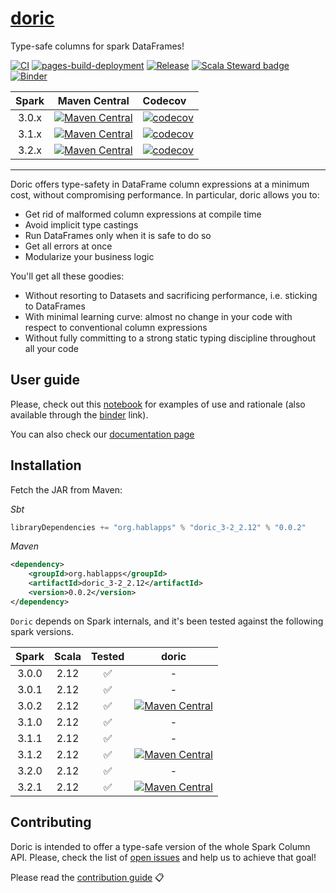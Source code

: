 # [doric](https://en.wikipedia.org/wiki/Doric_order)

Type-safe columns for spark DataFrames!

[![CI](https://github.com/hablapps/doric/actions/workflows/ci.yml/badge.svg)](https://github.com/hablapps/doric/actions/workflows/ci.yml)
[![pages-build-deployment](https://github.com/hablapps/doric/actions/workflows/pages/pages-build-deployment/badge.svg)](https://github.com/hablapps/doric/actions/workflows/pages/pages-build-deployment)
[![Release](https://github.com/hablapps/doric/actions/workflows/release.yml/badge.svg?branch=main)](https://github.com/hablapps/doric/actions/workflows/release.yml)
[![Scala Steward badge](https://img.shields.io/badge/Scala_Steward-helping-blue.svg?style=flat&logo=data:image/png;base64,iVBORw0KGgoAAAANSUhEUgAAAA4AAAAQCAMAAAARSr4IAAAAVFBMVEUAAACHjojlOy5NWlrKzcYRKjGFjIbp293YycuLa3pYY2LSqql4f3pCUFTgSjNodYRmcXUsPD/NTTbjRS+2jomhgnzNc223cGvZS0HaSD0XLjbaSjElhIr+AAAAAXRSTlMAQObYZgAAAHlJREFUCNdNyosOwyAIhWHAQS1Vt7a77/3fcxxdmv0xwmckutAR1nkm4ggbyEcg/wWmlGLDAA3oL50xi6fk5ffZ3E2E3QfZDCcCN2YtbEWZt+Drc6u6rlqv7Uk0LdKqqr5rk2UCRXOk0vmQKGfc94nOJyQjouF9H/wCc9gECEYfONoAAAAASUVORK5CYII=)](https://scala-steward.org)
[![Binder](https://mybinder.org/badge_logo.svg)](https://mybinder.org/v2/gh/hablapps/doric/main?filepath=notebooks)

| Spark | Maven Central | Codecov |
|:-----:|:-------------:|:--------|
| 3.0.x | [![Maven Central](https://img.shields.io/maven-central/v/org.hablapps/doric_3-0_2.12)](https://mvnrepository.com/artifact/org.hablapps/doric_3-0_2.12/0.0.2) | [![codecov](https://codecov.io/gh/hablapps/doric/branch/main/graph/badge.svg?token=N7ZXUXZX1I?flag=3.0.x)](https://codecov.io/gh/hablapps/doric) |
| 3.1.x | [![Maven Central](https://img.shields.io/maven-central/v/org.hablapps/doric_3-1_2.12)](https://mvnrepository.com/artifact/org.hablapps/doric_3-1_2.12/0.0.2) | [![codecov](https://codecov.io/gh/hablapps/doric/branch/main/graph/badge.svg?token=N7ZXUXZX1I?flag=3.1.x)](https://codecov.io/gh/hablapps/doric) |
| 3.2.x | [![Maven Central](https://img.shields.io/maven-central/v/org.hablapps/doric_3-2_2.12)](https://mvnrepository.com/artifact/org.hablapps/doric_3-2_2.12/0.0.2) | [![codecov](https://codecov.io/gh/hablapps/doric/branch/main/graph/badge.svg?token=N7ZXUXZX1I?flag=3.2.x)](https://codecov.io/gh/hablapps/doric) |
----

Doric offers type-safety in DataFrame column expressions at a minimum
cost, without compromising performance. In particular, doric allows you
to:

* Get rid of malformed column expressions at compile time
* Avoid implicit type castings
* Run DataFrames only when it is safe to do so
* Get all errors at once
* Modularize your business logic

You'll get all these goodies: 

* Without resorting to Datasets and sacrificing performance, i.e. sticking to DataFrames
* With minimal learning curve: almost no change in your code with respect to conventional column expressions
* Without fully committing to a strong static typing discipline throughout all your code

## User guide

Please, check out this [notebook](notebooks/README.ipynb) for examples
of use and rationale (also available through the
[binder](https://mybinder.org/v2/gh/hablapps/doric/HEAD?filepath=notebooks/README.ipynb)
link).

You can also check our [documentation page](https://www.hablapps.com/doric/)

## Installation

Fetch the JAR from Maven:

_Sbt_
```scala
libraryDependencies += "org.hablapps" % "doric_3-2_2.12" % "0.0.2"
```
_Maven_
```xml
<dependency>
    <groupId>org.hablapps</groupId>
    <artifactId>doric_3-2_2.12</artifactId>
    <version>0.0.2</version>
</dependency>
```

`Doric` depends on Spark internals, and it's been tested against the
following spark versions.

| Spark | Scala | Tested | doric |
|:-----:|:-----:|:------:|:-----:|
| 3.0.0 | 2.12  |   ✅   |   -   |
| 3.0.1 | 2.12  |   ✅   |   -   |
| 3.0.2 | 2.12  |   ✅   | [![Maven Central](https://img.shields.io/maven-central/v/org.hablapps/doric_3-0_2.12)](https://mvnrepository.com/artifact/org.hablapps/doric_3-0_2.12/0.0.2) |
| 3.1.0 | 2.12  |   ✅   |   -   |
| 3.1.1 | 2.12  |   ✅   |   -   |
| 3.1.2 | 2.12  |   ✅   | [![Maven Central](https://img.shields.io/maven-central/v/org.hablapps/doric_3-1_2.12)](https://mvnrepository.com/artifact/org.hablapps/doric_3-1_2.12/0.0.2) |
| 3.2.0 | 2.12  |   ✅   |   -   |
| 3.2.1 | 2.12  |   ✅   | [![Maven Central](https://img.shields.io/maven-central/v/org.hablapps/doric_3-2_2.12)](https://mvnrepository.com/artifact/org.hablapps/doric_3-2_2.12/0.0.2) |


## Contributing 

Doric is intended to offer a type-safe version of the whole Spark
Column API. Please, check the list of [open
issues](https://github.com/hablapps/doric/issues) and help us to
achieve that goal!

Please read the [contribution guide](CONTRIBUTING.md) 📋
